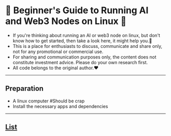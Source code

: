# 🌟 Beginner's Guide to Running AI and Web3 Nodes on Linux 🌟

* If you're thinking about running an AI or web3 node on linux, but don't know how to get started, then take a look here, it might help you.👀️
* This is a place for enthusiasts to discuss, communicate and share only, not for any promotional or commercial use. 
* For sharing and communication purposes only, the content does not constitute investment advice. Please do your own research first.
* All code belongs to the original author.❤️

---
## Preparation

* A linux computer    #Should be crap
* Install the necessary apps and dependencies  

---

## [List](https://github.com/Elemonbee/Tutorial-for-Running-node-on-Linux/tree/Node-List)

